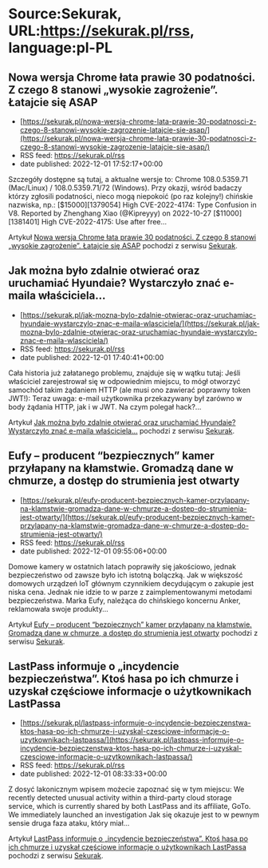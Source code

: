 # Source:Sekurak, URL:https://sekurak.pl/rss, language:pl-PL

## Nowa wersja Chrome łata prawie 30 podatności. Z czego 8 stanowi „wysokie zagrożenie”. Łatajcie się ASAP
 - [https://sekurak.pl/nowa-wersja-chrome-lata-prawie-30-podatnosci-z-czego-8-stanowi-wysokie-zagrozenie-latajcie-sie-asap/](https://sekurak.pl/nowa-wersja-chrome-lata-prawie-30-podatnosci-z-czego-8-stanowi-wysokie-zagrozenie-latajcie-sie-asap/)
 - RSS feed: https://sekurak.pl/rss
 - date published: 2022-12-01 17:52:17+00:00

<p>Szczegóły dostępne są tutaj, a aktualne wersje to: Chrome 108.0.5359.71 (Mac/Linux) / 108.0.5359.71/72 (Windows). Przy okazji, wśród badaczy którzy zgłosili podatności, nieco mogą niepokoić (po raz kolejny!) chińskie nazwiska, np.: [$15000][1379054] High CVE-2022-4174: Type Confusion in V8. Reported by Zhenghang Xiao (@Kipreyyy) on 2022-10-27 [$11000][1381401] High CVE-2022-4175: Use after free...</p>
<p>Artykuł <a href="https://sekurak.pl/nowa-wersja-chrome-lata-prawie-30-podatnosci-z-czego-8-stanowi-wysokie-zagrozenie-latajcie-sie-asap/" rel="nofollow">Nowa wersja Chrome łata prawie 30 podatności. Z czego 8 stanowi &#8222;wysokie zagrożenie&#8221;. Łatajcie się ASAP</a> pochodzi z serwisu <a href="https://sekurak.pl" rel="nofollow">Sekurak</a>.</p>

## Jak można było zdalnie otwierać oraz uruchamiać Hyundaie? Wystarczyło znać e-maila właściciela…
 - [https://sekurak.pl/jak-mozna-bylo-zdalnie-otwierac-oraz-uruchamiac-hyundaie-wystarczylo-znac-e-maila-wlasciciela/](https://sekurak.pl/jak-mozna-bylo-zdalnie-otwierac-oraz-uruchamiac-hyundaie-wystarczylo-znac-e-maila-wlasciciela/)
 - RSS feed: https://sekurak.pl/rss
 - date published: 2022-12-01 17:40:41+00:00

<p>Cała historia już załatanego problemu, znajduje się w wątku tutaj: Jeśli właściciel zarejestrował się w odpowiednim miejscu, to mógł otworzyć samochód takim żądaniem HTTP (ale musi ono zawierać poprawny token JWT!): Teraz uwaga: e-mail użytkownika przekazywany był zarówno w body żądania HTTP, jak i w JWT. Na czym polegał hack?...</p>
<p>Artykuł <a href="https://sekurak.pl/jak-mozna-bylo-zdalnie-otwierac-oraz-uruchamiac-hyundaie-wystarczylo-znac-e-maila-wlasciciela/" rel="nofollow">Jak można było zdalnie otwierać oraz uruchamiać Hyundaie? Wystarczyło znać e-maila właściciela&#8230;</a> pochodzi z serwisu <a href="https://sekurak.pl" rel="nofollow">Sekurak</a>.</p>

## Eufy – producent “bezpiecznych” kamer przyłapany na kłamstwie. Gromadzą dane w chmurze, a dostęp do strumienia jest otwarty
 - [https://sekurak.pl/eufy-producent-bezpiecznych-kamer-przylapany-na-klamstwie-gromadza-dane-w-chmurze-a-dostep-do-strumienia-jest-otwarty/](https://sekurak.pl/eufy-producent-bezpiecznych-kamer-przylapany-na-klamstwie-gromadza-dane-w-chmurze-a-dostep-do-strumienia-jest-otwarty/)
 - RSS feed: https://sekurak.pl/rss
 - date published: 2022-12-01 09:55:06+00:00

<p>Domowe kamery w ostatnich latach poprawiły się jakościowo, jednak bezpieczeństwo od zawsze było ich istotną bolączką. Jak w większość domowych urządzeń IoT głównym czynnikiem decydującym o zakupie jest niska cena. Jednak nie idzie to w parze z zaimplementowanymi metodami bezpieczeństwa. Marka Eufy, należąca do chińskiego koncernu Anker, reklamowała swoje produkty...</p>
<p>Artykuł <a href="https://sekurak.pl/eufy-producent-bezpiecznych-kamer-przylapany-na-klamstwie-gromadza-dane-w-chmurze-a-dostep-do-strumienia-jest-otwarty/" rel="nofollow">Eufy &#8211; producent “bezpiecznych” kamer przyłapany na kłamstwie. Gromadzą dane w chmurze, a dostęp do strumienia jest otwarty</a> pochodzi z serwisu <a href="https://sekurak.pl" rel="nofollow">Sekurak</a>.</p>

## LastPass informuje o „incydencie bezpieczeństwa”.  Ktoś hasa po ich chmurze i uzyskał częściowe informacje o użytkownikach LastPassa
 - [https://sekurak.pl/lastpass-informuje-o-incydencie-bezpieczenstwa-ktos-hasa-po-ich-chmurze-i-uzyskal-czesciowe-informacje-o-uzytkownikach-lastpassa/](https://sekurak.pl/lastpass-informuje-o-incydencie-bezpieczenstwa-ktos-hasa-po-ich-chmurze-i-uzyskal-czesciowe-informacje-o-uzytkownikach-lastpassa/)
 - RSS feed: https://sekurak.pl/rss
 - date published: 2022-12-01 08:33:33+00:00

<p>Z dosyć lakonicznym wpisem możecie zapoznać się w tym miejscu: We recently detected unusual activity within a third-party cloud storage service, which is currently shared by both LastPass and its affiliate, GoTo. We immediately launched an investigation Jak się okazuje jest to w pewnym sensie druga faza ataku, który miał...</p>
<p>Artykuł <a href="https://sekurak.pl/lastpass-informuje-o-incydencie-bezpieczenstwa-ktos-hasa-po-ich-chmurze-i-uzyskal-czesciowe-informacje-o-uzytkownikach-lastpassa/" rel="nofollow">LastPass informuje o &#8222;incydencie bezpieczeństwa&#8221;.  Ktoś hasa po ich chmurze i uzyskał częściowe informacje o użytkownikach LastPassa</a> pochodzi z serwisu <a href="https://sekurak.pl" rel="nofollow">Sekurak</a>.</p>


